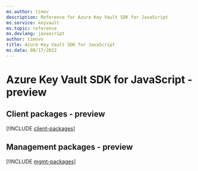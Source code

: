 ```yaml
---
ms.author: timov
description: Reference for Azure Key Vault SDK for JavaScript
ms.service: keyvault
ms.topic: reference
ms.devlang: javascript
author: timovv
title: Azure Key Vault SDK for JavaScript
ms.data: 08/17/2022
---
```

# Azure Key Vault SDK for JavaScript - preview

## Client packages - preview
[!INCLUDE [client-packages](key-vault-client-index.md)]
## Management packages - preview
[!INCLUDE [mgmt-packages](key-vault-mgmt-index.md)]